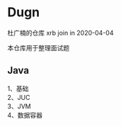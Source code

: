# Dugn
杜广楠的仓库
xrb join in 2020-04-04 

本仓库用于整理面试题 <br>

## Java <br>
1、基础 <br>
2、JUC <br>
3、JVM <br>
4、数据容器 <br>
